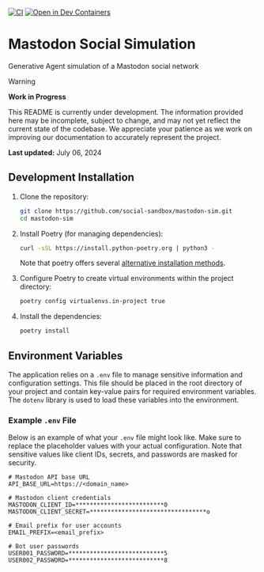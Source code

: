[![CI](https://github.com/social-sandbox/mastodon-sim/actions/workflows/test.yml/badge.svg)](https://github.com/social-sandbox/mastodon-sim/actions/workflows/test.yml)
[![Open in Dev Containers](https://img.shields.io/static/v1?label=Dev%20Containers&message=Open&color=blue&logo=visualstudiocode)](https://vscode.dev/redirect?url=vscode://ms-vscode-remote.remote-containers/cloneInVolume?url=https://github.com/social-sandbox/mastodon-sim)

# Mastodon Social Simulation

Generative Agent simulation of a Mastodon social network

> [!WARNING]
> **Work in Progress**
>
> This README is currently under development. The information provided here may be incomplete, subject to change, and may not yet reflect the current state of the codebase. We appreciate your patience as we work on improving our documentation to accurately represent the project.
>
> **Last updated:** July 06, 2024

<!--
## Hidden Section

## Installing

To install this package, run:

```sh
pip install mastodon-sim
```

-->

## Development Installation

1. Clone the repository:

    ```sh
    git clone https://github.com/social-sandbox/mastodon-sim.git
    cd mastodon-sim
    ```

2. Install Poetry (for managing dependencies):

    ```sh
    curl -sSL https://install.python-poetry.org | python3 -
    ```

    Note that poetry offers several [alternative installation methods](<https://python-poetry.org/docs/#installation}>).

3. Configure Poetry to create virtual environments within the project directory:

    ```sh
    poetry config virtualenvs.in-project true
    ```

4. Install the dependencies:

    ```sh
    poetry install
    ```

## Environment Variables

The application relies on a `.env` file to manage sensitive information and configuration settings. This file should be placed in the root directory of your project and contain key-value pairs for required environment variables. The `dotenv` library is used to load these variables into the environment.

### Example `.env` File

Below is an example of what your `.env` file might look like. Make sure to replace the placeholder values with your actual configuration. Note that sensitive values like client IDs, secrets, and passwords are masked for security.

```dotenv
# Mastodon API base URL
API_BASE_URL=https://<domain_name>

# Mastodon client credentials
MASTODON_CLIENT_ID=*************************0
MASTODON_CLIENT_SECRET=*********************************o

# Email prefix for user accounts
EMAIL_PREFIX=<email_prefix>

# Bot user passwords
USER001_PASSWORD=***************************5
USER002_PASSWORD=***************************8
```

<!--
## Hidden Section

## Using

To view the CLI help information, run:

```sh
mastodon-sim --help
```

-->
